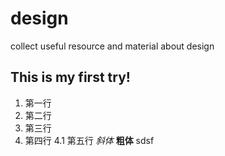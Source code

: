 # design
collect useful resource and material about design


This is my first try!
----------------------

1. 第一行
2. 第二行
3. 第三行
4. 第四行
  4.1 第五行
*斜体*
**粗体**
sdsf
